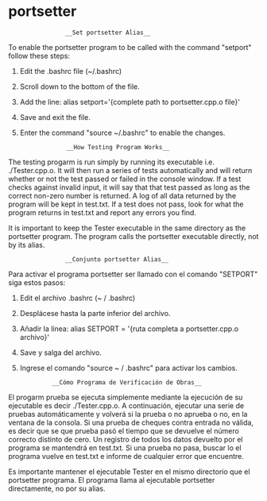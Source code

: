 # portsetter

                    __Set portsetter Alias__
                        
To enable the portsetter program to be called with the command "setport" follow these steps:

1. Edit the .bashrc file (~/.bashrc)
2. Scroll down to the bottom of the file.
3. Add the line: alias setport='{complete path to portsetter.cpp.o file}'
4. Save and exit the file.
5. Enter the command "source ~/.bashrc" to enable the changes.




                    __How Testing Program Works__
                    
The testing progarm is run simply by running its executable i.e. ./Tester.cpp.o. 
It will then run a series of tests automatically and will return whether or not the test
passed or failed in the console window. If a test checks against invalid input, it will say that 
that test passed as long as the correct non-zero number is returned. A log of all data 
returned by the program will be kept in test.txt. If a test does not pass, look for what 
the program returns in test.txt and report any errors you find.

It is important to keep the Tester executable in the same directory as the portsetter
program. The program calls the portsetter executable directly, not by its alias.






                    __Conjunto portsetter Alias__
                    
Para activar el programa portsetter ser llamado con el comando "SETPORT" siga estos pasos:

1. Edit el archivo .bashrc (~ / .bashrc)
2. Desplácese hasta la parte inferior del archivo.
3. Añadir la línea: alias SETPORT = '{ruta completa a portsetter.cpp.o archivo}'
4. Save y salga del archivo.
5. Ingrese el comando "source ~ / .bashrc" para activar los cambios.



                __Cómo Programa de Verificación de Obras__

El progarm prueba se ejecuta simplemente mediante la ejecución de su ejecutable es decir ./Tester.cpp.o.
A continuación, ejecutar una serie de pruebas automáticamente y volverá si la prueba o no
aprueba o no, en la ventana de la consola. Si una prueba de cheques contra entrada no válida, es decir que se
que prueba pasó el tiempo que se devuelve el número correcto distinto de cero. Un registro de todos los datos
devuelto por el programa se mantendrá en test.txt. Si una prueba no pasa, buscar lo
el programa vuelve en test.txt e informe de cualquier error que encuentre.

Es importante mantener el ejecutable Tester en el mismo directorio que el portsetter
programa. El programa llama al ejecutable portsetter directamente, no por su alias.

